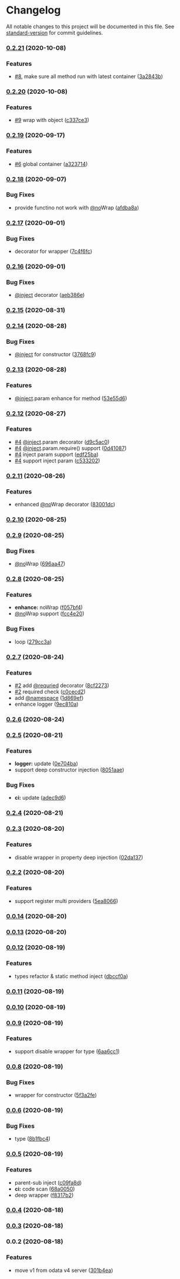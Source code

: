 # Changelog

All notable changes to this project will be documented in this file. See [standard-version](https://github.com/conventional-changelog/standard-version) for commit guidelines.

### [0.2.21](https://github.com/newdash/inject/compare/v0.2.20...v0.2.21) (2020-10-08)


### Features

* [#8](https://github.com/newdash/inject/issues/8), make sure all method run with latest container ([3a2843b](https://github.com/newdash/inject/commit/3a2843bf6608505a8ec7a475ded92fe2f32a89bc))

### [0.2.20](https://github.com/newdash/inject/compare/v0.2.19...v0.2.20) (2020-10-08)


### Features

* [#9](https://github.com/newdash/inject/issues/9) wrap with object ([c337ce3](https://github.com/newdash/inject/commit/c337ce38c6e4246a96d537083879e8102ba7a7cc))

### [0.2.19](https://github.com/newdash/inject/compare/v0.2.18...v0.2.19) (2020-09-17)


### Features

* [#6](https://github.com/newdash/inject/issues/6) global container ([a323714](https://github.com/newdash/inject/commit/a3237141a3c37eda4251743f4a821dad15b21db0))

### [0.2.18](https://github.com/newdash/inject/compare/v0.2.17...v0.2.18) (2020-09-07)


### Bug Fixes

* provide functino not work with [@no](https://github.com/no)Wrap ([afdba8a](https://github.com/newdash/inject/commit/afdba8ac7df1b7b26d77ccba36c7f549f5f0e305))

### [0.2.17](https://github.com/newdash/inject/compare/v0.2.16...v0.2.17) (2020-09-01)


### Bug Fixes

* decorator for wrapper ([7c4f6fc](https://github.com/newdash/inject/commit/7c4f6fc3a69e5ab4e63862705f29e9849623a2b5))

### [0.2.16](https://github.com/newdash/inject/compare/v0.2.15...v0.2.16) (2020-09-01)


### Bug Fixes

* [@inject](https://github.com/inject) decorator ([aeb386e](https://github.com/newdash/inject/commit/aeb386ecca80c6f8498445affa06a59a782711f2))

### [0.2.15](https://github.com/newdash/inject/compare/v0.2.14...v0.2.15) (2020-08-31)

### [0.2.14](https://github.com/newdash/inject/compare/v0.2.13...v0.2.14) (2020-08-28)


### Bug Fixes

* [@inject](https://github.com/inject) for constructor ([3768fc9](https://github.com/newdash/inject/commit/3768fc905436a9fb83fd4a965d4b64d0b7f933eb))

### [0.2.13](https://github.com/newdash/inject/compare/v0.2.12...v0.2.13) (2020-08-28)


### Features

* [@inject](https://github.com/inject).param enhance for method ([53e55d6](https://github.com/newdash/inject/commit/53e55d613944213ad46e235bb76728f4b7d82792))

### [0.2.12](https://github.com/newdash/inject/compare/v0.2.11...v0.2.12) (2020-08-27)


### Features

* [#4](https://github.com/newdash/inject/issues/4) [@inject](https://github.com/inject).param decorator ([d9c5ac0](https://github.com/newdash/inject/commit/d9c5ac0f4176a8db7f5838aaaba2e36e552df464))
* [#4](https://github.com/newdash/inject/issues/4) [@inject](https://github.com/inject).param.require() support ([0d41087](https://github.com/newdash/inject/commit/0d41087d7764ac83078c0ffd2d4133ec63616e0d))
* [#4](https://github.com/newdash/inject/issues/4) inject param support ([edf25ba](https://github.com/newdash/inject/commit/edf25ba480bf0891b229344029e791ae20f260a4))
* [#4](https://github.com/newdash/inject/issues/4) support inject param ([c533202](https://github.com/newdash/inject/commit/c533202fb87f6fd513767f22ac4c8919c01100da))

### [0.2.11](https://github.com/newdash/inject/compare/v0.2.9...v0.2.11) (2020-08-26)


### Features

* enhanced [@no](https://github.com/no)Wrap decorator ([83001dc](https://github.com/newdash/inject/commit/83001dcfeea87cc8514186d4df9eb0e54441bea7))

### [0.2.10](https://github.com/newdash/inject/compare/v0.2.9...v0.2.10) (2020-08-25)

### [0.2.9](https://github.com/newdash/inject/compare/v0.2.8...v0.2.9) (2020-08-25)


### Bug Fixes

* [@no](https://github.com/no)Wrap ([696aa47](https://github.com/newdash/inject/commit/696aa47b7c42123211bacfdefc2788b873571a92))

### [0.2.8](https://github.com/newdash/inject/compare/v0.2.7...v0.2.8) (2020-08-25)


### Features

* **enhance:** noWrap ([f057bf4](https://github.com/newdash/inject/commit/f057bf46766f1a7cc5a4b1b2c85b0475b6f29871))
* [@no](https://github.com/no)Wrap support ([fcc4e20](https://github.com/newdash/inject/commit/fcc4e20d02a57e7d0f98baa89f16ec303e7c60b8))


### Bug Fixes

* loop ([279cc3a](https://github.com/newdash/inject/commit/279cc3a0e2ccc0bf9e6288c477b1a655ce261bf1))

### [0.2.7](https://github.com/newdash/inject/compare/v0.2.6...v0.2.7) (2020-08-24)


### Features

* [#2](https://github.com/newdash/inject/issues/2) add [@requried](https://github.com/requried) decorator ([8cf2273](https://github.com/newdash/inject/commit/8cf22731db677e93e49de25650d4c3ed3c2117ff))
* [#2](https://github.com/newdash/inject/issues/2) required check ([c0cecd2](https://github.com/newdash/inject/commit/c0cecd2bc03f077fdc7208a7f29aca62ea4ec786))
* add [@namespace](https://github.com/namespace) ([1d869ef](https://github.com/newdash/inject/commit/1d869ef0c51115abebc61b0cc9e53ece6d9ed1cf))
* enhance logger ([9ec810a](https://github.com/newdash/inject/commit/9ec810a1eafdd223e46a0fa741c063be660df598))

### [0.2.6](https://github.com/newdash/inject/compare/v0.2.5...v0.2.6) (2020-08-24)

### [0.2.5](https://github.com/newdash/inject/compare/v0.2.4...v0.2.5) (2020-08-21)


### Features

* **logger:** update ([0e704ba](https://github.com/newdash/inject/commit/0e704bab790e302d1fd7d6ecd8f38bc9f8bcf642))
* support deep constructor injection ([8051aae](https://github.com/newdash/inject/commit/8051aae11abd9c6008df000e293ccd73417d0176))


### Bug Fixes

* **ci:** update ([adec9d6](https://github.com/newdash/inject/commit/adec9d6c18f5de6bf907ed9e0e2f2b1b545eb9fc))

### [0.2.4](https://github.com/newdash/inject/compare/v0.2.3...v0.2.4) (2020-08-21)

### [0.2.3](https://github.com/newdash/inject/compare/v0.2.2...v0.2.3) (2020-08-20)


### Features

* disable wrapper in property deep injection ([02da137](https://github.com/newdash/inject/commit/02da137c2943d3956413554525a7c5618cf503b6))

### [0.2.2](https://github.com/newdash/inject/compare/v0.0.14...v0.2.2) (2020-08-20)


### Features

* support register multi providers ([5ea8066](https://github.com/newdash/inject/commit/5ea80664555b5a7b54859a1ad1046a29513242a2))

### [0.0.14](https://github.com/newdash/inject/compare/v0.0.13...v0.0.14) (2020-08-20)

### [0.0.13](https://github.com/newdash/inject/compare/v0.0.12...v0.0.13) (2020-08-20)

### [0.0.12](https://github.com/newdash/inject/compare/v0.0.11...v0.0.12) (2020-08-19)


### Features

* types refactor & static method inject ([dbccf0a](https://github.com/newdash/inject/commit/dbccf0af48f5a565e6cb74b149c8b2ec4e8cd498))

### [0.0.11](https://github.com/newdash/inject/compare/v0.0.10...v0.0.11) (2020-08-19)

### [0.0.10](https://github.com/newdash/inject/compare/v0.0.9...v0.0.10) (2020-08-19)

### [0.0.9](https://github.com/newdash/inject/compare/v0.0.8...v0.0.9) (2020-08-19)


### Features

* support disable wrapper for type ([6aa6cc1](https://github.com/newdash/inject/commit/6aa6cc10a05675a8ebfc2b716f48f2c690d43c4c))

### [0.0.8](https://github.com/newdash/inject/compare/v0.0.6...v0.0.8) (2020-08-19)


### Bug Fixes

* wrapper for constructor ([5f3a2fe](https://github.com/newdash/inject/commit/5f3a2fe4159cb9de0bddd71b86fe717ebd10090d))

### [0.0.6](https://github.com/newdash/inject/compare/v0.0.5...v0.0.6) (2020-08-19)


### Bug Fixes

* type ([8b1fbc4](https://github.com/newdash/inject/commit/8b1fbc4df3514d3b16d6c2a122dba676d01fd0a7))

### [0.0.5](https://github.com/newdash/inject/compare/v0.0.4...v0.0.5) (2020-08-19)


### Features

* parent-sub inject ([c09fa8d](https://github.com/newdash/inject/commit/c09fa8d85f4c134c7d3c7b0c25f2ab483332831e))
* **ci:** code scan ([68a0050](https://github.com/newdash/inject/commit/68a00502250a60a5a35cf0b25a2e13e7859b037c))
* deep wrapper ([f8317b2](https://github.com/newdash/inject/commit/f8317b2a501c4ed379662c9e16c9d1ed5ba848d5))

### [0.0.4](https://github.com/newdash/inject/compare/v0.0.3...v0.0.4) (2020-08-18)

### [0.0.3](https://github.com/newdash/inject/compare/v0.0.2...v0.0.3) (2020-08-18)

### 0.0.2 (2020-08-18)


### Features

* move v1 from odata v4 server ([301b4ea](https://github.com/newdash/inject/commit/301b4ea49bf7de88e55f66997d05722e2da7d46d))
